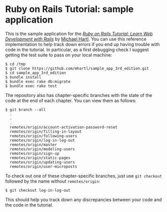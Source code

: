 # Ruby on Rails Tutorial: sample application

This is the sample application for the
[*Ruby on Rails Tutorial:
Learn Web Development with Rails*](http://www.railstutorial.org/)
by [Michael Hartl](http://www.michaelhartl.com/). You can use this reference implementation to help track down errors if you end up having trouble with code in the tutorial. In particular, as a first debugging check I suggest getting the test suite to pass on your local machine:

```
$ cd /tmp
$ git clone https://github.com/mhartl/sample_app_3rd_edition.git
$ cd sample_app_3rd_edition
$ bundle install
$ bundle exec rake db:migrate
$ bundle exec rake test
```

The repository also has chapter-specific branches with the state of the code at the end of each chapter. You can view them as follows:

```
$ git branch --all
  .
  .
  .
  remotes/origin/account-activation-password-reset
  remotes/origin/filling-in-layout
  remotes/origin/following-users
  remotes/origin/log-in-log-out
  remotes/origin/master
  remotes/origin/modeling-users
  remotes/origin/sign-up
  remotes/origin/static-pages
  remotes/origin/updating-users
  remotes/origin/user-microposts
```

To check out one of these chapter-specific branches, just use `git checkout` followed by the name without `remotes/origin`:

```
$ git checkout log-in-log-out
```

This should help you track down any discrepancies between your code and the code in the tutorial.
